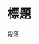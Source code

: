 <!DOCTYPE html>
<html>

<head>
    <meta charset="utf-8">
    <title></title>
</head>

<body>
    <h1>標題</h1>
    <p>段落</p>
</body>

</html>
